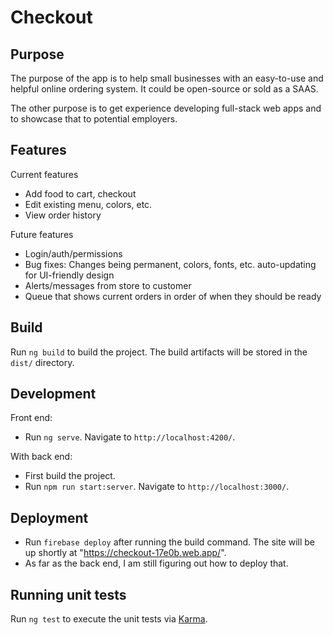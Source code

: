 # Checkout

## Purpose

The purpose of the app is to help small businesses with an easy-to-use and helpful online ordering system. It could be open-source or sold as a SAAS.

The other purpose is to get experience developing full-stack web apps and to showcase that to potential employers.

## Features

Current features
* Add food to cart, checkout
* Edit existing menu, colors, etc.
* View order history

Future features
* Login/auth/permissions
* Bug fixes: Changes being permanent, colors, fonts, etc. auto-updating for UI-friendly design
* Alerts/messages from store to customer
* Queue that shows current orders in order of when they should be ready

## Build

Run `ng build` to build the project. The build artifacts will be stored in the `dist/` directory.

## Development

Front end:
* Run `ng serve`. Navigate to `http://localhost:4200/`.

With back end:
* First build the project.
* Run `npm run start:server`. Navigate to `http://localhost:3000/`.

## Deployment

* Run `firebase deploy` after running the build command. The site will be up shortly at "https://checkout-17e0b.web.app/".
* As far as the back end, I am still figuring out how to deploy that.

## Running unit tests

Run `ng test` to execute the unit tests via [Karma](https://karma-runner.github.io).
